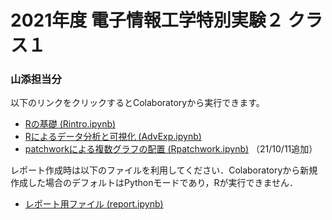# 2021年度 電子情報工学特別実験２ クラス１
### 山添担当分 

以下のリンクをクリックするとColaboratoryから実行できます。
- [Rの基礎 (Rintro.ipynb)](https://colab.research.google.com/github/yamazoe/AdvExp/blob/2021/Rintro.ipynb)
- [Rによるデータ分析と可視化 (AdvExp.ipynb)](https://colab.research.google.com/github/yamazoe/AdvExp/blob/2021/AdvExp.ipynb)
- [patchworkによる複数グラフの配置 (Rpatchwork.ipynb)](https://colab.research.google.com/github/yamazoe/AdvExp/blob/2021/Rpatchwork.ipynb) （21/10/11追加）

レポート作成時は以下のファイルを利用してください．Colaboratoryから新規作成した場合のデフォルトはPythonモードであり，Rが実行できません．
- [レポート用ファイル (report.ipynb)](https://colab.research.google.com/github/yamazoe/AdvExp/blob/main/report.ipynb)

